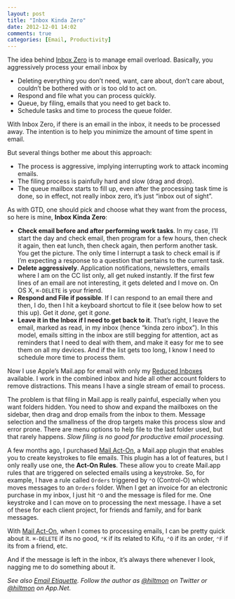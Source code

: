 ```yaml
---
layout: post
title: "Inbox Kinda Zero"
date: 2012-12-01 14:02
comments: true
categories: [Email, Productivity]
---
```


The idea behind [Inbox Zero](http://inboxzero.com) is to manage email overload. Basically, you aggressively process your email inbox by

* Deleting everything you don’t need, want, care about, don’t care about, couldn’t be bothered with or is too old to act on.
* Respond and file what you can process quickly.
* Queue, by filing, emails that you need to get back to.
* Schedule tasks and time to process the queue folder.

With Inbox Zero, if there is an email in the inbox, it needs to be processed away. The intention is to help you minimize the amount of time spent in email.

But several things bother me about this approach:

* The process is aggressive, implying interrupting work to attack incoming emails.
* The filing process is painfully hard and slow (drag and drop).
* The queue mailbox starts to fill up, even after the processing task time is done, so in effect, not really inbox zero, it’s just “inbox out of sight”.

As with GTD, one should pick and choose what they want from the process, so here is mine, **Inbox Kinda Zero**:

* **Check email before and after performing work tasks**. In my case,  I’ll start the day and check email, then program for a few hours, then check it again, then eat lunch, then check again, then perform another task. You get the picture. The only time I interrupt a task to check email is if I’m expecting a response to a question that pertains to the current task.
* **Delete aggressively**. Application notifications, newsletters, emails where I am on the CC list only, all get nuked instantly. If the first few lines of an email are not interesting, it gets deleted and I move on. On OS X, `⌘-DELETE` is your friend.
* **Respond and File if possible**. If I can respond to an email there and then, I do, then I hit a keyboard shortcut to file it (see below how to set this up). Get it *done*, get it *gone*.
* **Leave it in the Inbox if I need to get back to it**. That’s right, I leave the email, marked as read, in my inbox (hence “kinda zero inbox”). In this model, emails sitting in the inbox are still begging for attention, act as reminders that I need to deal with them, and make it easy for me to see them on all my devices. And if the list gets too long, I know I need to schedule more time to process them.

Now I use Apple’s Mail.app for email with only my [Reduced Inboxes](https://hiltmon.com/blog/2012/11/06/reducing-inboxes/) available. I work in the combined inbox and hide all other account folders to remove distractions. This means I have a single stream of email to process.

The problem is that filing in Mail.app is really painful, especially when you want folders hidden. You need to show and expand the mailboxes on the sidebar, then drag and drop emails from the inbox to them. Message selection and the smallness of the drop targets make this process slow and error prone. There are menu options to help file to the last folder used, but that rarely happens. *Slow filing is no good for productive email processing.*

A few months ago, I purchased [Mail Act-On](http://www.indev.ca/MailActOn.html), a Mail.app plugin that enables you to create keystrokes to file emails. This plugin has a lot of features, but I only really use one, the **Act-On Rules**. These allow you to create Mail.app rules that are triggered on selected emails using a keystroke. So, for example, I have a rule called `Orders` triggered by `⌃O` (Control-O) which moves messages to an `Orders` folder. When I get an invoice for an electronic purchase in my inbox, I just hit `⌃O` and the message is filed for me. One keystroke and I can move on to processing the next message. I have a set of these for each client project, for friends and family, and for bank messages.

With [Mail Act-On](http://www.indev.ca/MailActOn.html), when I comes to processing emails, I can be pretty quick about it. `⌘-DELETE` if its no good, `⌃K` if its related to Kifu, `⌃O` if its an order, `⌃F` if its from a friend, etc.

And if the message is left in the inbox, it’s always there whenever I look, nagging me to do something about it.

*See also [Email Etiquette](https://hiltmon.com/blog/2012/10/24/email-etiquette/). Follow the author as [@hiltmon](http://twitter.com/hiltmon) on Twitter or [@hiltmon](http://alpha.app.net/hiltmon) on App.Net.*
